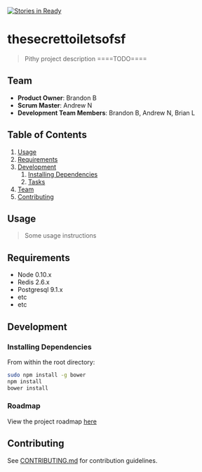 [![Stories in Ready](https://badge.waffle.io/amused-rutabega/thesecrettoiletsofsf.png?label=ready&title=Ready)](https://waffle.io/amused-rutabega/thesecrettoiletsofsf)
# thesecrettoiletsofsf

> Pithy project description ====TODO====

## Team

  - __Product Owner__: Brandon B
  - __Scrum Master__: Andrew N
  - __Development Team Members__: Brandon B, Andrew N, Brian L

## Table of Contents

1. [Usage](#Usage)
1. [Requirements](#requirements)
1. [Development](#development)
    1. [Installing Dependencies](#installing-dependencies)
    1. [Tasks](#tasks)
1. [Team](#team)
1. [Contributing](#contributing)

## Usage

> Some usage instructions

## Requirements

- Node 0.10.x
- Redis 2.6.x
- Postgresql 9.1.x
- etc
- etc

## Development

### Installing Dependencies

From within the root directory:

```sh
sudo npm install -g bower
npm install
bower install
```

### Roadmap

View the project roadmap [here](LINK_TO_PROJECT_ISSUES)


## Contributing

See [CONTRIBUTING.md](CONTRIBUTING.md) for contribution guidelines.
